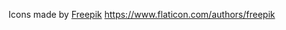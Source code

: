 Icons made by [Freepik]([https://www.flaticon.com/authors/freepik])
https://www.flaticon.com/authors/freepik

